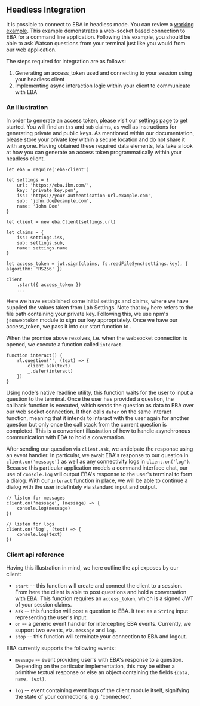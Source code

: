 ## Headless Integration

It is possible to connect to EBA in headless mode. You can review a [working example](https://github.com/ibm-watson-embedded-business-assistant/eba-example-agents/tree/master/samples/websocket-node-client). This example demonstrates a web-socket based connection to EBA for a command line application. Following this example, you should be able to ask Watson questions from your terminal just like you would from our web application.

The steps required for integration are as follows:
1. Generating an access_token used and connecting to your session using your headless client
2. Implementing async interaction logic within your client to communicate with EBA

### An illustration

In order to generate an access token, please visit our [settings page](https://eba.ibm.com/assistant#/lab/settings) to get started. You will find an `iss` and `sub` claims, as well as instructions for generating private and public keys. As mentioned within our documentation, please store your private key within a secure location and do not share it with anyone. Having obtained these required data elements, lets take a look at how you can generate an access token programmatically within your headless client.

```
let eba = require('eba-client')

let settings = {
    url: 'https://eba.ibm.com/',
    key: 'private_key.pem',
    iss: 'https://your-authentication-url.example.com',
    sub: 'john.doe@example.com',
    name: 'John Doe'
}

let client = new eba.Client(settings.url)

let claims = {
    iss: settings.iss,
    sub: settings.sub,
    name: settings.name
}

let access_token = jwt.sign(claims, fs.readFileSync(settings.key), { algorithm: 'RS256' })

client
    .start({ access_token })
    ...

```

Here we have established some initial settings and claims, where we have supplied the values taken from Lab Settings. Note that `key` here refers to the file path containing your private key. Following this, we use npm's `jsonwebtoken` module to sign our key appropriately. Once we have our access_token, we pass it into our start function to . 

When the promise above resolves, i.e. when the websocket connection is opened, we execute a function called `interact`.

```
function interact() {
    rl.question('', (text) => {
        client.ask(text)
        _.defer(interact)
    })
}
```

Using node's native readline utility, this function waits for the user to input a question to the terminal. Once the user has provided a question, the callback function is executed, which sends the question as data to EBA over our web socket connection. It then calls `defer` on the same interact function, meaning that it intends to interact with the user again for another question but only once the call stack from the current question is completed. This is a convenient illustration of how to handle asynchronous communication with EBA to hold a conversation.

After sending our question via `client.ask`, we anticipate the response using an event handler. In particular, we await EBA's response to our question in `client.on('message')` as well as any connectivity logs in `client.on('log')`. Because this particular application models a command interface chat, our use of `console.log` will output EBA's response to the user's terminal to form a dialog. With our `interact` function in place, we will be able to continue a dialog with the user indefintely via standard input and output.

```
// listen for messages
client.on('message', (message) => {
    console.log(message)
})

// listen for logs
client.on('log', (text) => {
    console.log(text)
})
```

### Client api reference
Having this illustration in mind, we here outline the api exposes by our client:

- `start` -- this function will create and connect the client to a session. From here the client is able to post questions and hold a conversation with EBA. This function requires an `access_token`, which is a signed JWT of your session claims.
- `ask`  -- this function will post a question to EBA. It text as a `String` input representing the user's input.
- `on`   -- a generic event handler for intercepting EBA events. Currently, we support two events, viz. `message` and `log`.
- `stop` -- this function will terminate your connection to EBA and logout.

EBA currently supports the following events:

- `message` -- event providing user's with EBA's response to a question. Depending on the particular implementation, this may be either a primitive textual response or else an object containing the fields `{data, name, text}`. 

- `log` -- event containing event logs of the client module itself, signifying the state of your connections, e.g. 'connected'.

